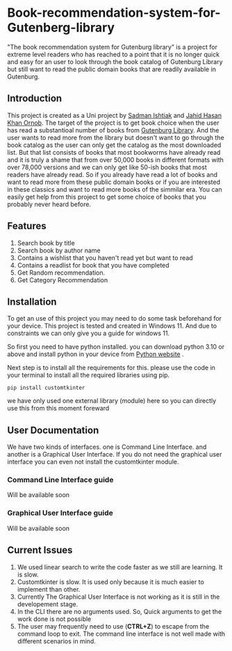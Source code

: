 # Book-recommendation-system-for-Gutenberg-library
"The book recommendation system for Gutenburg library" is a project for extreme level readers who has reached to a point that it is no longer quick and easy for an user to look through the book catalog of Gutenburg Library but still want to read the public domain books that are readily available in Gutenburg.


## Introduction
This project is created as a Uni project by [Sadman Ishtiak](https://github.com/Sadman-Ishtiak) and [Jahid Hasan Khan Ornob](https://github.com/ornobkhan20). The target of the project is to get book choice when the user has read a substantioal number of books from [Gutenburg Library](https://gutenberg.org/). And the user wants to read more from the library but doesn't want to go through the book catalog as the user can only get the catalog as the most downloaded list. But that list consists of books that most bookworms have already read and it is truly a shame that from over 50,000 books in different formats with over 78,000 versions and we can only get like 50-ish books that most readers have already read. So if you already have read a lot of books and want to read more from these public domain books or if you are interested in these classics and want to read more books of the simmilar era. You can easily get help from this project to get some choice of books that you probably never heard before.


## Features
1. Search book by title
2. Search book by author name
3. Contains a wishlist that you haven't read yet but want to read
4. Contains a readlist for book that you have completed
5. Get Random recommendation.
6. Get Category Recommendation


## Installation
To get an use of this project you may need to do some task beforehand for your device. This project is tested and created in Windows 11. And due to constraints we can only give you a guide for windows 11. 

So first you need to have python installed. you can download python 3.10 or above and install python in your device from [Python website](https://www.python.org/downloads) . 

Next step is to install all the requirements for this. please use the code in your terminal to install all the required libraries using pip.
```
pip install customtkinter
```
we have only used one external library (module) here so you can directly use this from this moment foreward


## User Documentation
We have two kinds of interfaces. one is Command Line Interface. and another is a Graphical User Interface. If you do not need the graphical user interface you can even not install the customtkinter module.

### Command Line Interface guide
Will be available soon
### Graphical User Interface guide
Will be available soon
## Current Issues
1. We used linear search to write the code faster as we still are learning. It is slow.
2. Customtkinter is slow. It is used only because it is much easier to implement than other.
3. Currently The Graphical User Interface is not working as it is still in the developement stage.
4. In the CLI there are no arguments used. So, Quick arguments to get the work done is not possible
5. The user may frequently need to use (**CTRL+Z**) to escape from the command loop to exit. The command line interface is not well made with different scenarios in mind.